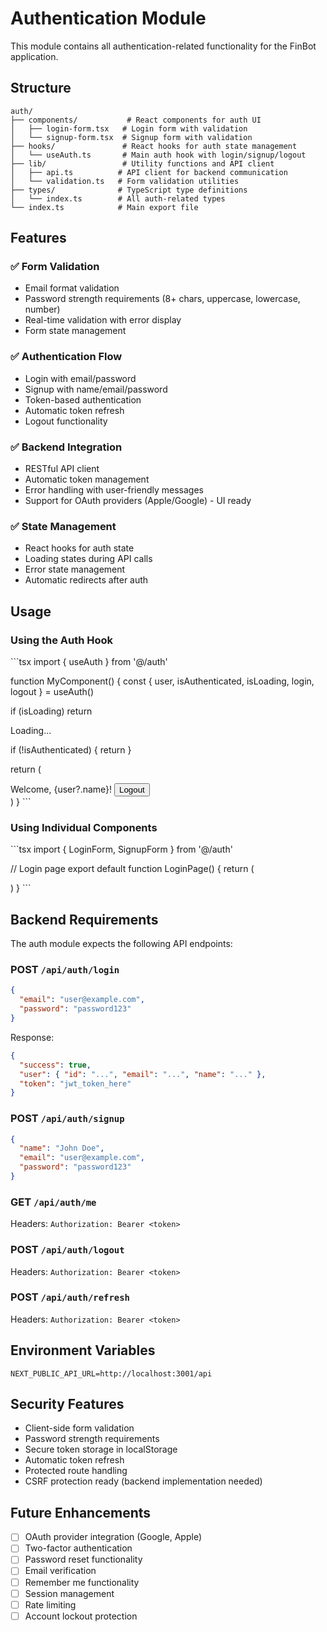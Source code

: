 # Authentication Module

This module contains all authentication-related functionality for the FinBot application.

## Structure

```
auth/
├── components/           # React components for auth UI
│   ├── login-form.tsx   # Login form with validation
│   └── signup-form.tsx  # Signup form with validation
├── hooks/               # React hooks for auth state management
│   └── useAuth.ts       # Main auth hook with login/signup/logout
├── lib/                 # Utility functions and API client
│   ├── api.ts          # API client for backend communication
│   └── validation.ts   # Form validation utilities
├── types/              # TypeScript type definitions
│   └── index.ts        # All auth-related types
└── index.ts            # Main export file
```

## Features

### ✅ Form Validation
- Email format validation
- Password strength requirements (8+ chars, uppercase, lowercase, number)
- Real-time validation with error display
- Form state management

### ✅ Authentication Flow
- Login with email/password
- Signup with name/email/password
- Token-based authentication
- Automatic token refresh
- Logout functionality

### ✅ Backend Integration
- RESTful API client
- Automatic token management
- Error handling with user-friendly messages
- Support for OAuth providers (Apple/Google) - UI ready

### ✅ State Management
- React hooks for auth state
- Loading states during API calls
- Error state management
- Automatic redirects after auth

## Usage

### Using the Auth Hook

\`\`\`tsx
import { useAuth } from '@/auth'

function MyComponent() {
  const { user, isAuthenticated, isLoading, login, logout } = useAuth()
  
  if (isLoading) return <div>Loading...</div>
  
  if (!isAuthenticated) {
    return <LoginForm />
  }
  
  return (
    <div>
      Welcome, {user?.name}!
      <button onClick={logout}>Logout</button>
    </div>
  )
}
\`\`\`

### Using Individual Components

\`\`\`tsx
import { LoginForm, SignupForm } from '@/auth'

// Login page
export default function LoginPage() {
  return (
    <div>
      <LoginForm />
    </div>
  )
}
\`\`\`

## Backend Requirements

The auth module expects the following API endpoints:

### POST `/api/auth/login`
```json
{
  "email": "user@example.com",
  "password": "password123"
}
```

Response:
```json
{
  "success": true,
  "user": { "id": "...", "email": "...", "name": "..." },
  "token": "jwt_token_here"
}
```

### POST `/api/auth/signup`
```json
{
  "name": "John Doe",
  "email": "user@example.com", 
  "password": "password123"
}
```

### GET `/api/auth/me`
Headers: `Authorization: Bearer <token>`

### POST `/api/auth/logout`
Headers: `Authorization: Bearer <token>`

### POST `/api/auth/refresh`
Headers: `Authorization: Bearer <token>`

## Environment Variables

```env
NEXT_PUBLIC_API_URL=http://localhost:3001/api
```

## Security Features

- Client-side form validation
- Password strength requirements
- Secure token storage in localStorage
- Automatic token refresh
- Protected route handling
- CSRF protection ready (backend implementation needed)

## Future Enhancements

- [ ] OAuth provider integration (Google, Apple)
- [ ] Two-factor authentication
- [ ] Password reset functionality
- [ ] Email verification
- [ ] Remember me functionality
- [ ] Session management
- [ ] Rate limiting
- [ ] Account lockout protection